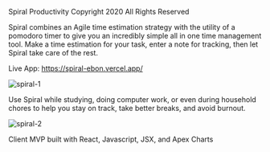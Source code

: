 Spiral Productivity
Copyright 2020 All Rights Reserved

Spiral combines an Agile time estimation strategy with the utility of a pomodoro timer to give you an incredibly simple all in one time management tool. Make a time estimation for your task, enter a note for tracking, then let Spiral take care of the rest.

Live App: https://spiral-ebon.vercel.app/

![spiral-1](https://user-images.githubusercontent.com/8163492/106219392-19246d00-618e-11eb-870c-884585f8d407.png)

Use Spiral while studying, doing computer work, or even during household chores to help you stay on track, take better breaks, and avoid burnout. 

![spiral-2](https://user-images.githubusercontent.com/8163492/106219716-d4e59c80-618e-11eb-8f69-dd797c7d8519.png)

Client MVP built with React, Javascript, JSX, and Apex Charts
